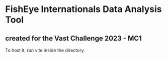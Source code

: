 # FishEye Internationals Data Analysis Tool

## created for the Vast Challenge 2023 - MC1

To host it, run vite inside the directory.